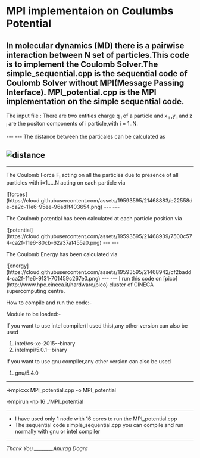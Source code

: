 # MPI implementaion on Coulumbs Potential
In molecular dynamics (MD) there is a pairwise interaction between N set of particles.This code is to implement the Coulomb Solver.The simple_sequential.cpp is the sequential code of Coulomb Solver without MPI(Message Passing Interface).
MPI_potential.cpp is the MPI implementation on the simple sequential code.
---
<p> The input file : There are two entities charge q<sub> i </sub> of a particle and x<sub> i </sub>,y<sub> i </sub> and z<sub> i  </sub> are the positon components of i particle,with i = 1..N.</p>
---
---
The distance between the particales can be calculated as

![distance](https://cloud.githubusercontent.com/assets/19593595/21468830/164518aa-ca2a-11e6-9169-352c3ab70abf.png)
---
---
<p> The Coulomb Force <bold>F</bold><sub>i</sub> acting on all the particles due to presence of all particles with i=1.....N acting on each particle via</p> 
![forces](https://cloud.githubusercontent.com/assets/19593595/21468883/e22558de-ca2c-11e6-95ee-96ad1f403654.png)
---
---
<p>The Coulomb potential has been calculated at each particle position via  </p>
![potential](https://cloud.githubusercontent.com/assets/19593595/21468939/7500c574-ca2f-11e6-80cb-62a37af455a0.png)
---
---
<p>The Coulomb Energy has been calculated via </p>
![energy](https://cloud.githubusercontent.com/assets/19593595/21468942/cf2badd4-ca2f-11e6-9131-701459c267e0.png)
---
---
I run this code on [pico](http://www.hpc.cineca.it/hardware/pico) cluster of CINECA supercomputing centre.

How to compile and run the code:-

Module to be loaded:-

If you want to use intel compiler(I used this),any other version can also be used
1. intel/cs-xe-2015--binary
2. intelmpi/5.0.1--binary

If you want to use gnu compiler,any other version can also be used
1. gnu/5.4.0

---
->mpicxx MPI_potential.cpp -o MPI_potential

->mpirun -np 16 ./MPI_potential

---
* I have used only 1 node with 16 cores to run the MPI_potential.cpp
* The sequential code  simple_sequential.cpp you can compile and run normally with gnu or intel compiler
---
*Thank You ________Anurag Dogra*

